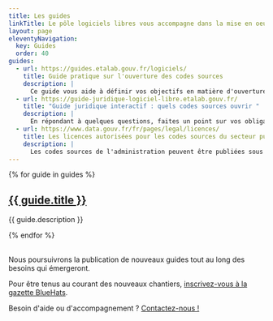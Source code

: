 ```yaml
---
title: Les guides
linkTitle: Le pôle logiciels libres vous accompagne dans la mise en oeuvre du plan d'action
layout: page
eleventyNavigation:
  key: Guides
  order: 40
guides:
  - url: https://guides.etalab.gouv.fr/logiciels/
    title: Guide pratique sur l'ouverture des codes sources
    description: |
      Ce guide vous aide à définir vos objectifs en matière d'ouverture des codes sources.
  - url: https://guide-juridique-logiciel-libre.etalab.gouv.fr/
    title: "Guide juridique interactif : quels codes sources ouvrir "
    description: |
      En répondant à quelques questions, faites un point sur vos obligations.
  - url: https://www.data.gouv.fr/fr/pages/legal/licences/
    title: Les licences autorisées pour les codes sources du secteur public
    description: |
      Les codes sources de l'administration peuvent être publiées sous plusieurs licences, parmi lesquelles : Apache, BSD, CeCILL, MPL et les licences du projet GNU.
---
```


<div class="fr-grid-row fr-grid-row--gutters">

  {% for guide in guides %}
  <div class="fr-col-12 fr-col-md-4">
    <div class="fr-card fr-enlarge-link">
      <div class="fr-card__body">
        <div class="fr-card__content">
          <h2 class="fr-card__title">
            <a href="{{ guide.url }}" class="fr-card__link">{{ guide.title }}</a>
          </h2>
          <p class="fr-card__desc">{{ guide.description }}</p>
        </div>
      </div>
    </div>
  </div>
  {% endfor %}

</div>

<br>

Nous poursuivrons la publication de nouveaux guides tout au long des besoins qui émergeront.

Pour être tenus au courant des nouveaux chantiers, [inscrivez-vous à la gazette BlueHats](https://infolettres.etalab.gouv.fr/subscribe/bluehats@mail.etalab.studio).

Besoin d'aide ou d'accompagnement ?  [Contactez-nous !](mailto:contact@code.gouv.fr)
